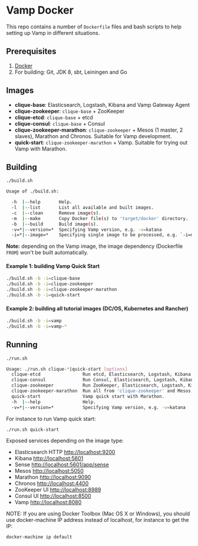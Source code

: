 # Vamp Docker

This repo contains a number of `Dockerfile` files and bash scripts to help setting up Vamp in different situations. 

## Prerequisites

1. [Docker](https://docs.docker.com/)
2. For building: Git, JDK 8, sbt, Leiningen and Go

## Images

- **clique-base**: Elasticsearch, Logstash, Kibana and Vamp Gateway Agent
- **clique-zookeeper**: `clique-base` + ZooKeeper
- **clique-etcd**: `clique-base` + etcd
- **clique-consul**: `clique-base` + Consul
- **clique-zookeeper-marathon**: `clique-zookeeper` + Mesos (1 master, 2 slaves), Marathon and Chronos. Suitable for Vamp development.
- **quick-start**: `clique-zookeeper-marathon` + Vamp. Suitable for trying out Vamp with Marathon.
 
## Building

```bash
./build.sh

Usage of ./build.sh:

  -h  |--help       Help.
  -l  |--list       List all available and built images.
  -c  |--clean      Remove image(s).
  -m  |--make       Copy Docker file(s) to 'target/docker' directory.
  -b  |--build      Build image(s).
  -v=*|--version=*  Specifying Vamp version, e.g. -v=katana
  -i=*|--image=*    Specifying single image to be processed, e.g. `-i=marathon` otherwise all.
```

**Note:** depending on the Vamp image, the image dependency (Dockerfile `FROM`) won't be built automatically. 

#### Example 1: building Vamp Quick Start

```bash
./build.sh -b -i=clique-base
./build.sh -b -i=clique-zookeeper
./build.sh -b -i=clique-zookeeper-marathon
./build.sh -b -i=quick-start
```

#### Example 2: building all tutorial images (DC/OS, Kubernetes and Rancher)

```bash
./build.sh -b -i=vamp
./build.sh -b -i=vamp-*
```

## Running

```bash
./run.sh

Usage: ./run.sh clique-*|quick-start [options]
  clique-etcd                Run etcd, Elasticsearch, Logstash, Kibana and Vamp Gateway Agent.
  clique-consul              Run Consul, Elasticsearch, Logstash, Kibana and Vamp Gateway Agent.
  clique-zookeeper           Run ZooKeeper, Elasticsearch, Logstash, Kibana and Vamp Gateway Agent.
  clique-zookeeper-marathon  Run all from 'clique-zookeeper' and Mesos, Marathon and Chronos.
  quick-start                Vamp quick start with Marathon.
  -h  |--help                Help.
  -v=*|--version=*           Specifying Vamp version, e.g. -v=katana
```

For instance to run Vamp quick start:

```bash
./run.sh quick-start
```

Exposed services depending on the image type:

- Elasticsearch HTTP [http://localhost:9200](http://localhost:9200)
- Kibana [http://localhost:5601](http://localhost:5601)
- Sense [http://localhost:5601/app/sense](http://localhost:5601/app/sense)
- Mesos [http://localhost:5050](http://localhost:5050)
- Marathon [http://localhost:9090](http://localhost:9090)
- Chronos [http://localhost:4400](http://localhost:4400)
- ZooKeeper UI [http://localhost:8989](http://localhost:8989)
- Consul UI [http://localhost:8500](http://localhost:8500)
- Vamp [http://localhost:8080](http://localhost:8080)

NOTE: If you are using Docker Toolbox (Mac OS X or Windows), you should use docker-machine IP address instead of localhost, for instance to get the IP:
```
docker-machine ip default
```
